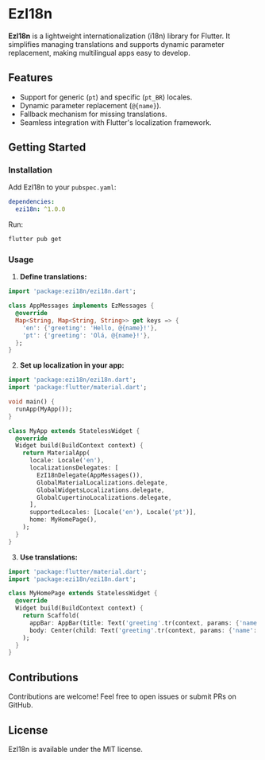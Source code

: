 
# EzI18n

**EzI18n** is a lightweight internationalization (i18n) library for Flutter. It simplifies managing translations and supports dynamic parameter replacement, making multilingual apps easy to develop.

## Features

- Support for generic (`pt`) and specific (`pt_BR`) locales.
- Dynamic parameter replacement (`@{name}`).
- Fallback mechanism for missing translations.
- Seamless integration with Flutter's localization framework.

## Getting Started

### Installation

Add EzI18n to your `pubspec.yaml`:

```yaml
dependencies:
  ezi18n: ^1.0.0
```

Run:

```bash
flutter pub get
```

### Usage

1. **Define translations:**

```dart
import 'package:ezi18n/ezi18n.dart';

class AppMessages implements EzMessages {
  @override
  Map<String, Map<String, String>> get keys => {
    'en': {'greeting': 'Hello, @{name}!'},
    'pt': {'greeting': 'Olá, @{name}!'},
  };
}
```

2. **Set up localization in your app:**

```dart
import 'package:ezi18n/ezi18n.dart';
import 'package:flutter/material.dart';

void main() {
  runApp(MyApp());
}

class MyApp extends StatelessWidget {
  @override
  Widget build(BuildContext context) {
    return MaterialApp(
      locale: Locale('en'),
      localizationsDelegates: [
        EzI18nDelegate(AppMessages()),
        GlobalMaterialLocalizations.delegate,
        GlobalWidgetsLocalizations.delegate,
        GlobalCupertinoLocalizations.delegate,
      ],
      supportedLocales: [Locale('en'), Locale('pt')],
      home: MyHomePage(),
    );
  }
}
```

3. **Use translations:**

```dart
import 'package:flutter/material.dart';
import 'package:ezi18n/ezi18n.dart';

class MyHomePage extends StatelessWidget {
  @override
  Widget build(BuildContext context) {
    return Scaffold(
      appBar: AppBar(title: Text('greeting'.tr(context, params: {'name': 'Alice'}))),
      body: Center(child: Text('greeting'.tr(context, params: {'name': 'Alice'}))),
    );
  }
}
```

## Contributions

Contributions are welcome! Feel free to open issues or submit PRs on GitHub.

## License

EzI18n is available under the MIT license.
